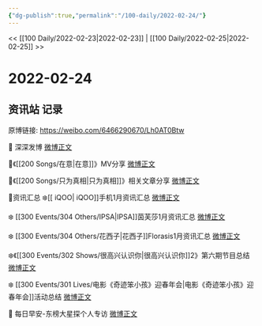 ```yaml
---
{"dg-publish":true,"permalink":"/100-daily/2022-02-24/"}
---
```



<< [[100 Daily/2022-02-23\|2022-02-23]] | [[100 Daily/2022-02-25\|2022-02-25]] >>

# 2022-02-24

## 资讯站 记录

原博链接: https://weibo.com/6466290670/Lh0AT0Btw

🌟 深深发博 [微博正文](https://m.weibo.cn/6466290670/4740407575448383)

🌟《[[200 Songs/在意\|在意]]》MV分享 [微博正文](https://m.weibo.cn/6466290670/4740488491434157)

🌟《[[200 Songs/只为真相\|只为真相]]》相关文章分享 [微博正文](https://m.weibo.cn/6466290670/4740487430277621)

🌟资讯汇总
❄️[[ iQOO\| iQOO]]手机1月资讯汇总 [微博正文](https://m.weibo.cn/6466290670/4740482792425022)

❄️ [[300 Events/304 Others/IPSA\|IPSA]]茵芙莎1月资讯汇总 [微博正文](https://m.weibo.cn/6466290670/4740491390749326)

❄️ [[300 Events/304 Others/花西子\|花西子]]Florasis1月资讯汇总 [微博正文](https://m.weibo.cn/6466290670/4740492326083007)

❄️《[[300 Events/302 Shows/很高兴认识你\|很高兴认识你]]2》第六期节目总结 [微博正文](https://m.weibo.cn/6466290670/4740363468933634)

❄️ [[300 Events/301 Lives/电影《奇迹笨小孩》迎春年会\|电影《奇迹笨小孩》迎春年会]]活动总结 [微博正文](https://m.weibo.cn/6466290670/4740334728250439) 

🌟 每日早安-东榜大星探个人专访 [微博正文](https://m.weibo.cn/6466290670/4740317579053917)
